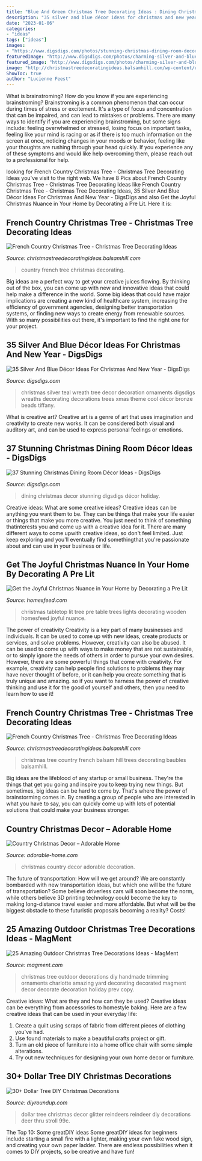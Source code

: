 ```yaml
---
title: "Blue And Green Christmas Tree Decorating Ideas : Dining Christmas Decor Stunning Digsdigs Décor Holiday"
description: "35 silver and blue décor ideas for christmas and new year"
date: "2023-01-06"
categories:
- "ideas"
tags: ["ideas"]
images:
- "https://www.digsdigs.com/photos/stunning-christmas-dining-room-decor-ideas-9.jpg"
featuredImage: "http://www.digsdigs.com/photos/charming-silver-and-blue-christmas-decor-ideas-21.jpg"
featured_image: "http://www.digsdigs.com/photos/charming-silver-and-blue-christmas-decor-ideas-21.jpg"
image: "http://christmastreedecoratingideas.balsamhill.com/wp-content/uploads/2018/02/1-6-e1518665476933.jpg"
ShowToc: true
author: "Lucienne Feest"
---
```



What is brainstroming?
How do you know if you are experiencing brainstroming? Brainstroming is a common phenomenon that can occur during times of stress or excitement. It's a type of focus and concentration that can be impaired, and can lead to mistakes or problems. There are many ways to identify if you are experiencing brainstroming, but some signs include: feeling overwhelmed or stressed, losing focus on important tasks, feeling like your mind is racing or as if there is too much information on the screen at once, noticing changes in your moods or behavior, feeling like your thoughts are rushing through your head quickly. If you experience any of these symptoms and would like help overcoming them, please reach out to a professional for help.

	

		
looking for French Country Christmas Tree - Christmas Tree Decorating Ideas you've visit to the right web. We have 8 Pics about French Country Christmas Tree - Christmas Tree Decorating Ideas like French Country Christmas Tree - Christmas Tree Decorating Ideas, 35 Silver And Blue Décor Ideas For Christmas And New Year - DigsDigs and also Get the Joyful Christmas Nuance in Your Home by Decorating a Pre Lit. Here it is:
		
    
## French Country Christmas Tree - Christmas Tree Decorating Ideas

<img loading=lazy src="http://christmastreedecoratingideas.balsamhill.com/wp-content/uploads/2018/02/2-5-e1518665489420.jpg" onerror="this.onerror=null;this.src='https://tse2.mm.bing.net/th?id=OIP.NqLUU-ZzvrFKcmfojxafgQHaLH&amp;pid=15.1';" alt="French Country Christmas Tree - Christmas Tree Decorating Ideas">

_Source: christmastreedecoratingideas.balsamhill.com_

>country french tree christmas decorating. 

	

Big ideas are a perfect way to get your creative juices flowing. By thinking out of the box, you can come up with new and innovative ideas that could help make a difference in the world. Some big ideas that could have major implications are creating a new kind of healthcare system, increasing the efficiency of government agencies, designing better transportation systems, or finding new ways to create energy from renewable sources. With so many possibilities out there, it's important to find the right one for your project.

    
## 35 Silver And Blue Décor Ideas For Christmas And New Year - DigsDigs

<img loading=lazy src="http://www.digsdigs.com/photos/charming-silver-and-blue-christmas-decor-ideas-21.jpg" onerror="this.onerror=null;this.src='https://tse1.mm.bing.net/th?id=OIP.JY7ArdZ-b9sH7w1A-n-tygAAAA&amp;pid=15.1';" alt="35 Silver And Blue Décor Ideas For Christmas And New Year - DigsDigs">

_Source: digsdigs.com_

>christmas silver teal wreath tree decor decoration ornaments digsdigs wreaths decorating decorations trees xmas theme cool décor bronze beads tiffany. 

	

What is creative art?
Creative art is a genre of art that uses imagination and creativity to create new works. It can be considered both visual and auditory art, and can be used to express personal feelings or emotions.

    
## 37 Stunning Christmas Dining Room Décor Ideas - DigsDigs

<img loading=lazy src="https://www.digsdigs.com/photos/stunning-christmas-dining-room-decor-ideas-9.jpg" onerror="this.onerror=null;this.src='https://tse3.mm.bing.net/th?id=OIP.2q2Y3q6q49MSmNqfdIlCyQHaKn&amp;pid=15.1';" alt="37 Stunning Christmas Dining Room Décor Ideas - DigsDigs">

_Source: digsdigs.com_

>dining christmas decor stunning digsdigs décor holiday. 

	

Creative ideas: What are some creative ideas?
Creative ideas can be anything you want them to be. They can be things that make your life easier or things that make you more creative. You just need to think of something thatinterests you and come up with a creative idea for it. There are many different ways to come upwith creative ideas, so don't feel limited. Just keep exploring and you'll eventually find somethingthat you're passionate about and can use in your business or life.

    
## Get The Joyful Christmas Nuance In Your Home By Decorating A Pre Lit

<img loading=lazy src="https://homesfeed.com/wp-content/uploads/2015/08/simple-pre-lit-tabletop-christmas-trees-in-green-with-string-lights-and-pots-plus-dried-pinecones-and-wooden-table-and-wall.jpg" onerror="this.onerror=null;this.src='https://tse1.mm.bing.net/th?id=OIP.mRU3u0LuFIzMhXUxv6HuZAHaJ4&amp;pid=15.1';" alt="Get the Joyful Christmas Nuance in Your Home by Decorating a Pre Lit">

_Source: homesfeed.com_

>christmas tabletop lit tree pre table trees lights decorating wooden homesfeed joyful nuance. 

	

The power of creativity
Creativity is a key part of many businesses and individuals. It can be used to come up with new ideas, create products or services, and solve problems. However, creativity can also be abused. It can be used to come up with ways to make money that are not sustainable, or to simply ignore the needs of others in order to pursue your own desires. However, there are some powerful things that come with creativity. For example, creativity can help people find solutions to problems they may have never thought of before, or it can help you create something that is truly unique and amazing. so if you want to harness the power of creative thinking and use it for the good of yourself and others, then you need to learn how to use it!

    
## French Country Christmas Tree - Christmas Tree Decorating Ideas

<img loading=lazy src="http://christmastreedecoratingideas.balsamhill.com/wp-content/uploads/2018/02/1-6-e1518665476933.jpg" onerror="this.onerror=null;this.src='https://tse4.mm.bing.net/th?id=OIP.jZXZDzFhvDO87Od74k8NmgHaK4&amp;pid=15.1';" alt="French Country Christmas Tree - Christmas Tree Decorating Ideas">

_Source: christmastreedecoratingideas.balsamhill.com_

>christmas tree country french balsam hill trees decorating baubles balsamhill. 

	

Big ideas are the lifeblood of any startup or small business. They're the things that get you going and inspire you to keep trying new things. But sometimes, big ideas can be hard to come by. That's where the power of brainstorming comes in. By creating a group of people who are interested in what you have to say, you can quickly come up with lots of potential solutions that could make your business stronger.

    
## Country Christmas Decor – Adorable Home

<img loading=lazy src="https://adorable-home.com/wp-content/gallery/country-christmas-decor/country-christmas-decor-6.jpg" onerror="this.onerror=null;this.src='https://tse3.mm.bing.net/th?id=OIP.1YibYmakFf9yQx-__gpPTwHaLK&amp;pid=15.1';" alt="Country Christmas Decor – Adorable Home">

_Source: adorable-home.com_

>christmas country decor adorable decoration. 

	

The future of transportation: How will we get around?
We are constantly bombarded with new transportation ideas, but which one will be the future of transportation? Some believe driverless cars will soon become the norm, while others believe 3D printing technology could become the key to making long-distance travel easier and more affordable. But what will be the biggest obstacle to these futuristic proposals becoming a reality? Costs!

    
## 25 Amazing Outdoor Christmas Tree Decorations Ideas - MagMent

<img loading=lazy src="https://www.magment.com/wp-content/uploads/2016/10/DIY-Outdoor-Christmas-Tree-2.jpg" onerror="this.onerror=null;this.src='https://tse1.mm.bing.net/th?id=OIP.dQ9EU1ju-YuNlOg3-xusEQHaLI&amp;pid=15.1';" alt="25 Amazing Outdoor Christmas Tree Decorations Ideas - MagMent">

_Source: magment.com_

>christmas tree outdoor decorations diy handmade trimming ornaments charlotte amazing yard decorating decorated magment decor decorate decoration holiday prev copy. 

	

Creative ideas: What are they and how can they be used?
Creative ideas can be everything from accessories to homestyle baking. Here are a few creative ideas that can be used in your everyday life: 
1. Create a quilt using scraps of fabric from different pieces of clothing you've had.
2. Use found materials to make a beautiful crafts project or gift.
3. Turn an old piece of furniture into a home office chair with some simple alterations.
4. Try out new techniques for designing your own home decor or furniture.

    
## 30+ Dollar Tree DIY Christmas Decorations

<img loading=lazy src="http://diyroundup.com/wp-content/uploads/2016/11/Glitter-Reindeers.jpg" onerror="this.onerror=null;this.src='https://tse2.mm.bing.net/th?id=OIP.0bWd17Bhev-V6tPKVT_VrQHaFj&amp;pid=15.1';" alt="30+ Dollar Tree DIY Christmas Decorations">

_Source: diyroundup.com_

>dollar tree christmas decor glitter reindeers reindeer diy decorations deer thru stroll 99c. 

	

The Top 10: Some greatDIY ideas
Some greatDIY ideas for beginners include starting a small fire with a lighter, making your own fake wood sign, and creating your own paper ladder. There are endless possibilities when it comes to DIY projects, so be creative and have fun!

